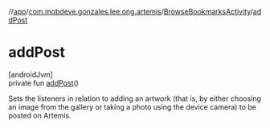 //[app](../../../index.md)/[com.mobdeve.gonzales.lee.ong.artemis](../index.md)/[BrowseBookmarksActivity](index.md)/[addPost](add-post.md)

# addPost

[androidJvm]\
private fun [addPost](add-post.md)()

Sets the listeners in relation to adding an artwork (that is, by either choosing an image from the gallery or taking a photo using the device camera) to be posted on Artemis.
